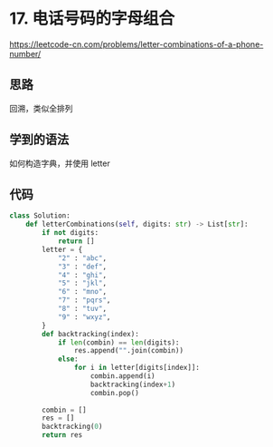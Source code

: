 # 17. 电话号码的字母组合
https://leetcode-cn.com/problems/letter-combinations-of-a-phone-number/
## 思路
回溯，类似全排列
## 学到的语法
如何构造字典，并使用 letter
## 代码
```python
class Solution:
    def letterCombinations(self, digits: str) -> List[str]:
        if not digits:
            return []
        letter = {
            "2" : "abc",
            "3" : "def",
            "4" : "ghi",
            "5" : "jkl",
            "6" : "mno",
            "7" : "pqrs",
            "8" : "tuv",
            "9" : "wxyz",
        }
        def backtracking(index):
            if len(combin) == len(digits):
                res.append("".join(combin))
            else:
                for i in letter[digits[index]]:
                    combin.append(i)
                    backtracking(index+1)
                    combin.pop()
        
        combin = []
        res = []
        backtracking(0)
        return res
```